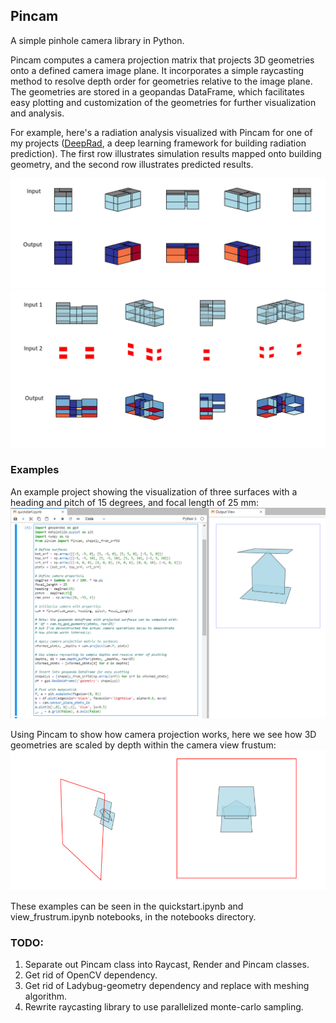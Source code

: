 ## Pincam
A simple pinhole camera library in Python.

Pincam computes a camera projection matrix that projects 3D geometries onto a defined camera image plane. It incorporates a simple raycasting method to resolve depth order for geometries relative to the image plane. The geometries are stored in a geopandas DataFrame, which facilitates easy plotting and customization of the geometries for further visualization and analysis.

For example, here's a radiation analysis visualized with Pincam for one of my projects ([DeepRad](https://github.com/saeranv/DeepRad), a deep learning framework for building radiation prediction). The first row illustrates simulation results mapped onto building geometry, and the second row illustrates predicted results.  

![x](/resources/imgs/in_out.PNG "x")
![x](/resources/imgs/in_out2.PNG "x")

### Examples
An example project showing the visualization of three surfaces with a heading and pitch of 15 degrees, and focal length of 25 mm:
![x](/resources/imgs/box_example_2.PNG "x")

Using Pincam to show how camera projection works, here we see how 3D geometries are scaled by depth within the camera view frustum:
![x](/resources/imgs/view_frustrum.png "x")

These examples can be seen in the quickstart.ipynb and view_frustrum.ipynb notebooks, in the notebooks directory.


### TODO:

1. Separate out Pincam class into Raycast, Render and Pincam classes.
2. Get rid of OpenCV dependency.
3. Get rid of Ladybug-geometry dependency and replace with meshing algorithm.
1. Rewrite raycasting library to use parallelized monte-carlo sampling.
